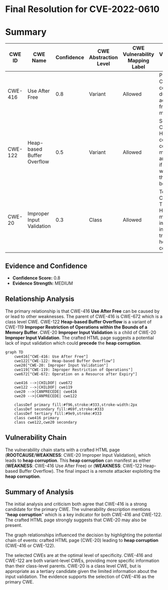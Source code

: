 # Final Resolution for CVE-2022-0610

# Summary
| CWE ID | CWE Name | Confidence | CWE Abstraction Level | CWE Vulnerability Mapping Label | CWE-Vulnerability Mapping Notes |
|---|---|---|---|---|---|
| CWE-416 | Use After Free | 0.8 | Variant | Allowed | Primary CWE. Heap corruption due to accessing freed memory. |
| CWE-122 | Heap-based Buffer Overflow | 0.5 | Variant | Allowed | Secondary Candidate. Heap corruption could also manifest as an overflow if data is written past the allocated bounds. |
| CWE-20 | Improper Input Validation | 0.3 | Class | Allowed | Tertiary Candidate. The crafted HTML page may use improper inputs to trigger the heap corruption |

## Evidence and Confidence

*   **Confidence Score:** 0.8
*   **Evidence Strength:** MEDIUM

## Relationship Analysis
The primary relationship is that CWE-416 **Use After Free** can be caused by or lead to other weaknesses. The parent of CWE-416 is CWE-672 which is a class level CWE. CWE-122 **Heap-based Buffer Overflow** is a variant of CWE-119 **Improper Restriction of Operations within the Bounds of a Memory Buffer**. CWE-20 **Improper Input Validation** is a child of CWE-20 **Improper Input Validation**. The crafted HTML page suggests a potential lack of input validation which could **precede** the **heap corruption**.

```mermaid
graph TD
    cwe416["CWE-416: Use After Free"]
    cwe122["CWE-122: Heap-based Buffer Overflow"]
    cwe20["CWE-20: Improper Input Validation"]
    cwe119["CWE-119: Improper Restriction of Operations"]
    cwe672["CWE-672: Operation on a Resource after Expiry"]

    cwe416 -->|CHILDOF| cwe672
    cwe122 -->|CHILDOF| cwe119
    cwe20 -->|CANPRECEDE| cwe416
    cwe20 -->|CANPRECEDE| cwe122
    
    classDef primary fill:#f96,stroke:#333,stroke-width:2px
    classDef secondary fill:#69f,stroke:#333
    classDef tertiary fill:#9e9,stroke:#333
    class cwe416 primary
    class cwe122,cwe20 secondary
```

## Vulnerability Chain
The vulnerability chain starts with a crafted HTML page (**ROOTCAUSE**/**WEAKNESS**: CWE-20 Improper Input Validation), which leads to **heap corruption**. This **heap corruption** can manifest as either (**WEAKNESS**: CWE-416 Use After Free) or (**WEAKNESS**: CWE-122 Heap-based Buffer Overflow). The final impact is a remote attacker exploiting the **heap corruption**.

## Summary of Analysis
The initial analysis and criticism both agree that CWE-416 is a strong candidate for the primary CWE. The vulnerability description mentions "**heap corruption**" which is a key indicator for both CWE-416 and CWE-122. The crafted HTML page strongly suggests that CWE-20 may also be present.

The graph relationships influenced the decision by highlighting the potential chain of events: crafted HTML page (CWE-20) leading to **heap corruption** (CWE-416 or CWE-122).

The selected CWEs are at the optimal level of specificity. CWE-416 and CWE-122 are both variant-level CWEs, providing more specific information than their class-level parents. CWE-20 is a class level CWE, but is appropriate as a tertiary candidate given the limited information about the input validation. The evidence supports the selection of CWE-416 as the primary CWE.